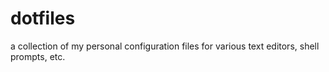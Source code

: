 # dotfiles

a collection of my personal configuration files for various text editors, shell prompts, etc.
